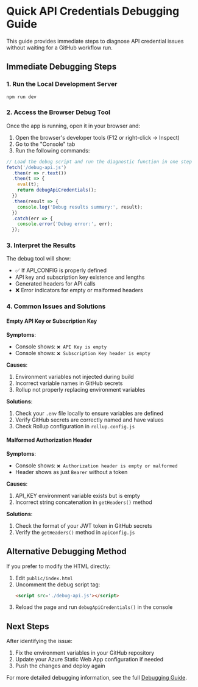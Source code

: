 # Quick API Credentials Debugging Guide

This guide provides immediate steps to diagnose API credential issues without waiting for a GitHub workflow run.

## Immediate Debugging Steps

### 1. Run the Local Development Server

```bash
npm run dev
```

### 2. Access the Browser Debug Tool

Once the app is running, open it in your browser and:

1. Open the browser's developer tools (F12 or right-click → Inspect)
2. Go to the "Console" tab
3. Run the following commands:

```javascript
// Load the debug script and run the diagnostic function in one step
fetch('/debug-api.js')
  .then(r => r.text())
  .then(t => {
    eval(t);
    return debugApiCredentials();
  })
  .then(result => {
    console.log('Debug results summary:', result);
  })
  .catch(err => {
    console.error('Debug error:', err);
  });
```

### 3. Interpret the Results

The debug tool will show:

- ✅ If API_CONFIG is properly defined
- API key and subscription key existence and lengths
- Generated headers for API calls
- ❌ Error indicators for empty or malformed headers

### 4. Common Issues and Solutions

#### Empty API Key or Subscription Key

**Symptoms**:
- Console shows: `❌ API Key is empty`
- Console shows: `❌ Subscription Key header is empty`

**Causes**:
1. Environment variables not injected during build
2. Incorrect variable names in GitHub secrets
3. Rollup not properly replacing environment variables

**Solutions**:
1. Check your `.env` file locally to ensure variables are defined
2. Verify GitHub secrets are correctly named and have values
3. Check Rollup configuration in `rollup.config.js`

#### Malformed Authorization Header

**Symptoms**:
- Console shows: `❌ Authorization header is empty or malformed`
- Header shows as just `Bearer` without a token

**Causes**:
1. API_KEY environment variable exists but is empty
2. Incorrect string concatenation in `getHeaders()` method

**Solutions**:
1. Check the format of your JWT token in GitHub secrets
2. Verify the `getHeaders()` method in `apiConfig.js`

## Alternative Debugging Method

If you prefer to modify the HTML directly:

1. Edit `public/index.html`
2. Uncomment the debug script tag:
   ```html
   <script src='./debug-api.js'></script>
   ```
3. Reload the page and run `debugApiCredentials()` in the console

## Next Steps

After identifying the issue:

1. Fix the environment variables in your GitHub repository
2. Update your Azure Static Web App configuration if needed
3. Push the changes and deploy again

For more detailed debugging information, see the full [Debugging Guide](./debugging-guide.md).
